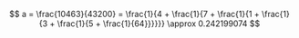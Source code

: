 $$
a = \frac{10463}{43200} = \frac{1}{4 + \frac{1}{7 + \frac{1}{1 + \frac{1}{3 + \frac{1}{5 + \frac{1}{64}}}}}} \approx 0.242199074
$$